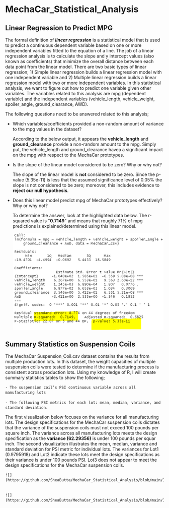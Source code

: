 # MechaCar_Statistical_Analysis

## Linear Regression to Predict MPG
The formal definition of ***linear regression*** is a statistical model that is used to predict a continuous dependent variable based on one or more independent variables fitted to the equation of a line.  The job of a linear regression analysis is to calculate the slope and y intercept values (also known as coefficients) that minimize the overall distance between each data point from the linear model. There are two basic types of linear regression; 1) Simple linear regression builds a linear regression model with one independent variable and 2) Multiple linear regression builds a linear regression model with two or more independent variables.  In this statistical analysis, we want to figure out how to predict one variable given other variables. The variables related to this analysis are mpg (dependent variable) and the independent variables (vehicle_length, vehicle_weight, spoiler_angle, ground_clearance, AWD).

The following questions need to be answered related to this analysis;

  - Which variables/coefficients provided a non-random amount of variance to the mpg values in the dataset?
  
    According to the below output, it appears the **vehicle_length** and **ground_clearance** provide a non-random amount to the mpg.  Simply put, the vehicle_length and       ground_clearance havea a significant impact on the mpg with respect to the MechaCar prototypes.


  - Is the slope of the linear model considered to be zero? Why or why not?
    
    The slope of the linear model is **not** considered to be zero.  Since the p-value (5.35e-11) is less that the assumed significance level of 0.05% the slope is not considered     to be zero; moreover, this includes evidence to **reject our null hypothesis**.

  - Does this linear model predict mpg of MechaCar prototypes effectively? Why or why not?  
  
    To determine the answer, look at the highlighted data below.  The r-squared value is    "**0.7149**" and means that roughly 71% of mpg predictions is explained/determined    using this linear model.


    ![](https://github.com/SheaButta/MechaCar_Statistical_Analysis/blob/main/Images/LinearRegression.PNG)
  

## Summary Statistics on Suspension Coils

The MechaCar Suspension_Coil.csv dataset contains the results from multiple production lots. In this dataset, the weight capacities of multiple suspension coils were tested to determine if the manufacturing process is consistent across production lots. 
Using my knowledge of R, I will create summary statistics tables to show the following;

	- The suspension coil’s PSI continuous variable across all manufacturing lots

	- The following PSI metrics for each lot: mean, median, variance, and standard deviation.


The first visualization below focuses on the variance for all manufacturing lots.  The design specifications for the MechaCar suspension coils dictates that the variance of the suspension coils must not exceed 100 pounds per square inch.  The variance across all 
manufacturing lots meets the design specification as the **variance (62.29356)** is under 100 pounds per squar inch.  The second visualization illustrates the mean, median, variance and standard deviation for PSI metric for individual lots.
The variances for Lot1 (0.9795918) and Lot2 indicate these lots meet the design specifications as their variance is under 100 pounds PSI.  Lot3 does not appear to meet the design specifications for the MechaCar suspension coils.

	
	![](https://github.com/SheaButta/MechaCar_Statistical_Analysis/blob/main/Images/total_summary_df.PNG)


	![](https://github.com/SheaButta/MechaCar_Statistical_Analysis/blob/main/Images/lot_summary_df.PNG)